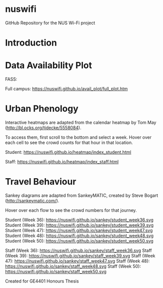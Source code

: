 # nuswifi
GitHub Repository for the NUS Wi-Fi project 

# Introduction


# Data Availability Plot

FASS:

Full campus: https://nuswifi.github.io/avail_plot/full_plot.htm


# Urban Phenology

Interactive heatmaps are adapted from the calendar heatmap by Tom May (http://bl.ocks.org/tjdecke/5558084). 

To access them, first scroll to the bottom and select a week.
Hover over each cell to see the crowd counts for that hour in that location.

Student: https://nuswifi.github.io/heatmap/index_student.html

Staff: https://nuswifi.github.io/heatmap/index_staff.html

# Travel Behaviour

Sankey diagrams are adapted from SankeyMATIC, created by Steve Bogart (http://sankeymatic.com/).

Hover over each flow to see the crowd numbers for that journey. 

Student (Week 36): https://nuswifi.github.io/sankey/student_week36.svg
Student (Week 39): https://nuswifi.github.io/sankey/student_week39.svg
Student (Week 47): https://nuswifi.github.io/sankey/student_week47.svg
Student (Week 48): https://nuswifi.github.io/sankey/student_week48.svg
Student (Week 50): https://nuswifi.github.io/sankey/student_week50.svg


Staff (Week 36): https://nuswifi.github.io/sankey/staff_week36.svg
Staff (Week 39): https://nuswifi.github.io/sankey/staff_week39.svg
Staff (Week 47): https://nuswifi.github.io/sankey/staff_week47.svg
Staff (Week 48): https://nuswifi.github.io/sankey/staff_week48.svg
Staff (Week 50): https://nuswifi.github.io/sankey/staff_week50.svg


Created for GE4401 Honours Thesis


